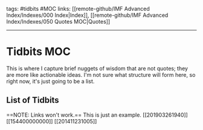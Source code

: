 tags: #tidbits #MOC
links: [[remote-github/IMF Advanced Index/Indexes/000 Index|Index]], [[remote-github/IMF Advanced Index/Indexes/050 Quotes MOC|Quotes]]

---
# Tidbits MOC
This is where I capture brief nuggets of wisdom that are not quotes; they are more like actionable ideas. I'm not sure what structure will form here, so right now, it's just going to be a list.

## List of Tidbits
==NOTE: Links won't work.== This is just an example.
[[201903261940]]
[[154400000000]] 
[[201411231005]]
